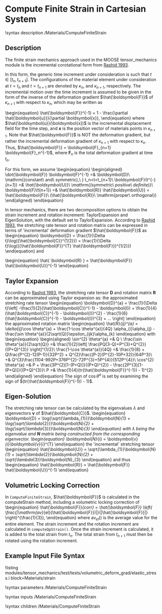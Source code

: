 # Compute Finite Strain in Cartesian System

!syntax description /Materials/ComputeFiniteStrain

## Description

The finite strain mechanics approach used in the MOOSE tensor_mechanics module is the incremental
corotational form from
[Rashid 1993](http://onlinelibrary.wiley.com/doi/10.1002/nme.1620362302/abstract).

In this form, the generic time increment under consideration is such that $t \in [t_n, t_{n+1}]$. The
configurations of the material element under consideration at $t = t_n$ and $t = t_{n+1}$ are denoted
by $\kappa_n$, and $\kappa_{n + 1}$, respectively. The incremental motion over the time increment is
assumed to be given in the form of the inverse of the deformation gradient $\hat{\boldsymbol{F}}$ of
$\kappa_{n + 1}$ with respect to $\kappa_n$, which may be written as

\begin{equation}
\hat{\boldsymbol{F}}^{-1} = 1 - \frac{\partial \hat{\boldsymbol{u}}}{\partial \boldsymbol{x}},
\end{equation}
where $\hat{\boldsymbol{u}}(\boldsymbol{x})$ is the incremental displacement field for the time step, and
$\boldsymbol{x}$ is the position vector of materials points in $\kappa_{n+1}$. Note that
$\hat{\boldsymbol{F}}$ is NOT the deformation gradient, but rather the incremental deformation gradient
of $\kappa_{n+1}$ with respect to $\kappa_n$. Thus, $\hat{\boldsymbol{F}} = \boldsymbol{F}_{n+1}
\boldsymbol{F}_n^{-1}$, where $\boldsymbol{F}_n$ is the total deformation gradient at time $t_n$.

For this form, we assume
\begin{equation}
\begin{aligned}
\dot{\boldsymbol{F}} \boldsymbol{F}^{-1} =& \boldsymbol{D}\ \mathrm{(constant\ and\ symmetric),\ } t_n<t<t_{n+1}\\
\boldsymbol{F}(t^{-}_{n+1}) =& \hat{\boldsymbol{U}}\ \mathrm{(symmetric\ positive\ definite)}\\
\boldsymbol{F}(t_{n+1}) =& \hat{\boldsymbol{R}} \hat{\boldsymbol{U}} = \hat{\boldsymbol{F}}\ (\hat{\boldsymbol{R}}\ \mathrm{proper\ orthogonal})
\end{aligned}
\end{equation}

In tensor mechanics, there are two decomposition options to obtain the strain increment and rotation
increment: TaylorExpansion and EigenSolution, with the default set to TaylorExpansion.  According to
[Rashid 1993](http://onlinelibrary.wiley.com/doi/10.1002/nme.1620362302/abstract), the stretching
rate tensor and rotation matrix can be expressed in terms of 'incremental' deformation gradient
$\hat{\boldsymbol{F}}$ as
\begin{equation}
\boldsymbol{D} = \frac{1}{\Delta t}\log({\hat{\boldsymbol{C}}^{1/2}}) = \frac{1}{\Delta t}\log({(\hat{\boldsymbol{F}}^{T} \hat{\boldsymbol{F}})^{1/2}})
\end{equation}
and

\begin{equation}
\hat{ \boldsymbol{R} } = \hat{\boldsymbol{F}} \hat{\boldsymbol{U}}^{-1}
\end{equation}

## Taylor Expansion

According to [Rashid 1993](http://onlinelibrary.wiley.com/doi/10.1002/nme.1620362302/abstract), the
stretching rate tensor $\boldsymbol{D}$ and rotation matrix $\boldsymbol{R}$ can be approximated using Taylor
expansion as:
the approximated stretching rate tensor
\begin{equation}
\boldsymbol{D}^{a} = \frac{1}{\Delta t}\left[ -\frac{1}{2}(\hat{\boldsymbol{C}}^{-1} - \boldsymbol{I}) + \frac{1}{4}(\hat{\boldsymbol{C}}^{-1} - \boldsymbol{I})^{2} - \frac{1}{6}(\hat{\boldsymbol{C}}^{-1} - \boldsymbol{I})^{3} + ... \right]
\end{equation}
the approximated rotation matrix
\begin{equation}
\hat{R}_{ij}^{a} = \delta_{ij}\cos \theta^{a} + \frac{1-\cos \theta^{a}}{4Q} \alpha_{i}\alpha_{j} - \frac{\sin \theta^{a}}{2\sqrt{Q}}\epsilon_{ijk}\alpha_{k}
\end{equation}
with
\begin{equation}
\begin{aligned}
\sin^{2} \theta^{a} =& Q \\
\frac{\sin \theta^{a}}{2\sqrt{Q}} =& \frac{1}{2}\left[ \frac{PQ(3-Q)+P^{3}+Q^{2}}{(P+Q)^{3}} \right]^{1/2}\\
\frac{1-\cos \theta^{a}}{4Q} =& \frac{1}{8} + Q\frac{P^{2}-12(P-1)}{32P^2} + Q^{2}\frac{(P-2)(P^{2}-10P+32)}{64P^3}\\
 +& Q^{3}\frac{1104-992P+376P^{2}-72P^{3}+5P^{4}}{512P^{4}}\\
\cos^{2} \theta^{a} =& P + \frac{3P^{2}[1-(P+Q)]}{(P+Q)^{2}} - \frac{2P^{3}[1-(P+Q)]}{(P+Q)^{3}}\\
P =& \frac{1}{4}(tr(\hat{\boldsymbol{F}}^{-1}) - 1)^{2}
\end{aligned}
\end{equation}
The sign of $\cos \theta^{a}$ is set by examining the sign of $(tr(\hat{\boldsymbol{F}}^{-1}) - 1)$.

## Eigen-Solution

The stretching rate tensor can be calculated by the eigenvalues $\lambda$ and eigenvectors
$\boldsymbol{v}$ of $\hat{\boldsymbol{C}}$.
\begin{equation}
\boldsymbol{D} = \log{\sqrt{\lambda_{1}}}\boldsymbol{N}_{1} + \log{\sqrt{\lambda_{2}}}\boldsymbol{N}_{2} + \log{\sqrt{\lambda_{3}}}\boldsymbol{N}_{3}
\end{equation}
with $\lambda$ being the eigenvalue and $\boldsymbol{N}$ matrix being constructed from the corresponding
eigenvector.
\begin{equation}
\boldsymbol{N}_{i} = \boldsymbol{v}_{i}\boldsymbol{v}_{i}^{T}
\end{equation}
the 'incremental' stretching tensor
\begin{equation}
\hat{\boldsymbol{U}} = \sqrt{\lambda_{1}}\boldsymbol{N}_{1} + \sqrt{\lambda_{2}}\boldsymbol{N}_{2} + \sqrt{\lambda_{3}}\boldsymbol{N}_{3}
\end{equation}
and thus
\begin{equation}
\hat{\boldsymbol{R}} = \hat{\boldsymbol{F}} \hat{\boldsymbol{U}}^{-1}
\end{equation}

## Volumetric Locking Correction

In `ComputeFiniteStrain`, $\hat{\boldsymbol{F}}$ is calculated in the computeStrain method, including a
volumetric locking correction of
\begin{equation}
\hat{\boldsymbol{F}}_{corr} = \hat{\boldsymbol{F}} \left( \frac{|\mathrm{av}_{el}(\hat{\boldsymbol{F}})|}{|\hat{\boldsymbol{F}}|} \right)^{\frac{1}{3}},
\end{equation}
where $\mathrm{av}_{el}()$ is the average value for the entire element. The strain increment and the
rotation increment are calculated in `computeQpStrain()`. Once the strain increment is calculated, it
is added to the total strain from $t_n$. The total strain from $t_{n+1}$ must then be rotated using
the rotation increment.

## Example Input File Syntax

!listing modules/tensor_mechanics/test/tests/volumetric_deform_grad/elastic_stress.i
         block=Materials/strain

!syntax parameters /Materials/ComputeFiniteStrain

!syntax inputs /Materials/ComputeFiniteStrain

!syntax children /Materials/ComputeFiniteStrain
